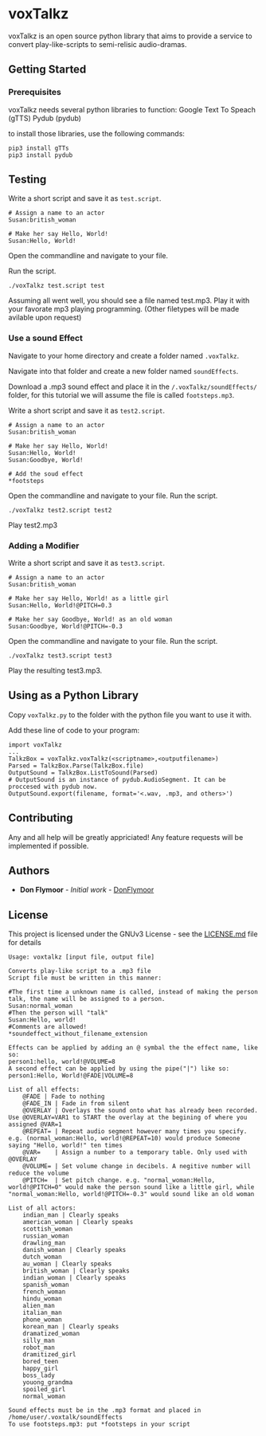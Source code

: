 # voxTalkz

voxTalkz is an open source python library that aims to provide a service to convert play-like-scripts to semi-relisic audio-dramas.

## Getting Started

### Prerequisites

voxTalkz needs several python libraries to function:
Google Text To Speach (gTTS)
Pydub (pydub)

to install those libraries, use the following commands:
```
pip3 install gTTs
pip3 install pydub
```
## Testing
Write a short script and save it as `test.script`.
```
# Assign a name to an actor
Susan:british_woman

# Make her say Hello, World!
Susan:Hello, World!
```
Open the commandline and navigate to your file.

Run the script.

```
./voxTalkz test.script test
```

Assuming all went well, you should see a file named test.mp3. Play it with your favorate mp3 playing programming.
(Other filetypes will be made avilable upon request)

### Use a sound Effect

Navigate to your home directory and create a folder named `.voxTalkz`.

Navigate into that folder and create a new folder named `soundEffects`.

Download a .mp3 sound effect and place it in the `/.voxTalkz/soundEffects/` folder, for this tutorial we will assume the file is called `footsteps.mp3`.

Write a short script and save it as `test2.script`.

```
# Assign a name to an actor
Susan:british_woman

# Make her say Hello, World!
Susan:Hello, World!
Susan:Goodbye, World!

# Add the soud effect
*footsteps
```

Open the commandline and navigate to your file.
Run the script.

```
./voxTalkz test2.script test2
```

Play test2.mp3

### Adding a Modifier


Write a short script and save it as `test3.script`.

```
# Assign a name to an actor
Susan:british_woman

# Make her say Hello, World! as a little girl
Susan:Hello, World!@PITCH=0.3

# Make her say Goodbye, World! as an old woman
Susan:Goodbye, World!@PITCH=-0.3
```

Open the commandline and navigate to your file.
Run the script.

```
./voxTalkz test3.script test3
```

Play the resulting test3.mp3.

## Using as a Python Library

Copy `voxTalkz.py` to the folder with the python file you want to use it with.

Add these line of code to your program:
```
import voxTalkz
...
TalkzBox = voxTalkz.voxTalkz(<scriptname>,<outputfilename>)
Parsed = TalkzBox.Parse(TalkzBox.file)
OutputSound = TalkzBox.ListToSound(Parsed)
# OutputSound is an instance of pydub.AudioSegment. It can be proccesed with pydub now.
OutputSound.export(filename, format='<.wav, .mp3, and others>')

```
## Contributing

Any and all help will be greatly appriciated!
Any feature requests will be implemented if possible.

## Authors

* **Don Flymoor** - *Initial work* - [DonFlymoor](https://github.com/DonFlymoor)

## License

This project is licensed under the GNUv3 License - see the [LICENSE.md](LICENSE.md) file for details

```
Usage: voxtalkz [input file, output file] 

Converts play-like script to a .mp3 file 
Script file must be written in this manner: 

#The first time a unknown name is called, instead of making the person talk, the name will be assigned to a person. 
Susan:normal_woman
#Then the person will "talk"
Susan:Hello, world!
#Comments are allowed!
*soundeffect_without_filename_extension

Effects can be applied by adding an @ symbal the the effect name, like so:
person1:hello, world!@VOLUME=8
A second effect can be applied by using the pipe("|") like so:
person1:Hello, World!@FADE|VOLUME=8

List of all effects:
	@FADE | Fade to nothing
	@FADE_IN | Fade in from silent
	@OVERLAY | Overlays the sound onto what has already been recorded. Use @OVERLAY=VAR1 to START the overlay at the begining of where you assigned @VAR=1
	@REPEAT= | Repeat audio segment however many times you specify. e.g. (normal_woman:Hello, world!@REPEAT=10) would produce Someone saying "Hello, world!" ten times
	@VAR=    | Assign a number to a temporary table. Only used with @OVERLAY
	@VOLUME= | Set volume change in decibels. A negitive number will reduce the volume
	@PITCH=  | Set pitch change. e.g. "normal_woman:Hello, world!@PITCH=0" would make the person sound like a little girl, while "normal_woman:Hello, world!@PITCH=-0.3" would sound like an old woman

List of all actors:
	indian_man | Clearly speaks
	american_woman | Clearly speaks
	scottish_woman
	russian_woman
	drawling_man
	danish_woman | Clearly speaks
	dutch_woman
	au_woman | Clearly speaks
	british_woman | Clearly speaks
	indian_woman | Clearly speaks
	spanish_woman
	french_woman
	hindu_woman
	alien_man
	italian_man
	phone_woman
	korean_man | Clearly speaks
	dramatized_woman
	silly_man
	robot_man
	dramitized_girl
	bored_teen
	happy_girl
	boss_lady
	youong_grandma
	spoiled_girl
	normal_woman
    
Sound effects must be in the .mp3 format and placed in /home/user/.voxtalk/soundEffects
To use footsteps.mp3: put *footsteps in your script
```
